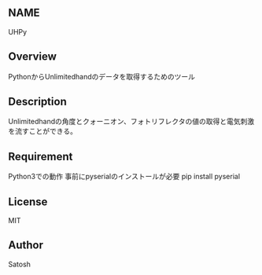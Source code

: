 ## NAME 
UHPy

## Overview
PythonからUnlimitedhandのデータを取得するためのツール


## Description
Unlimitedhandの角度とクォーニオン、フォトリフレクタの値の取得と電気刺激を流すことができる。

## Requirement
Python3での動作
事前にpyserialのインストールが必要
pip install pyserial

## License
MIT

## Author
Satosh
